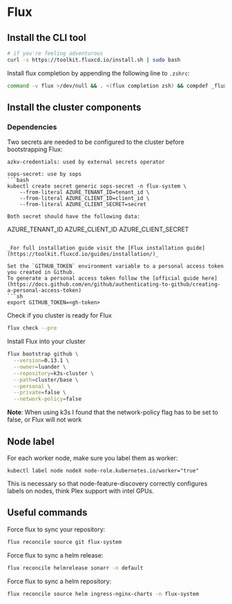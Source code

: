 # Flux

## Install the CLI tool

```sh
# if you're feeling adventurous
curl -s https://toolkit.fluxcd.io/install.sh | sudo bash
```

Install flux completion by appending the following line to `.zshrc`:
```sh
command -v flux >/dev/null && . <(flux completion zsh) && compdef _flux flux
```

## Install the cluster components

### Dependencies
Two secrets are needed to be configured to the cluster before bootstrapping Flux:
```
azkv-credentials: used by external secrets operator
```
```
sops-secret: use by sops
```bash
kubectl create secret generic sops-secret -n flux-system \
    --from-literal AZURE_TENANT_ID=tenant_id \
    --from-literal AZURE_CLIENT_ID=client_id \
    --from-literal AZURE_CLIENT_SECRET=secret
```
```
Both secret should have the following data:
```
AZURE_TENANT_ID
AZURE_CLIENT_ID
AZURE_CLIENT_SECRET
```

_For full installation guide visit the [Flux installation guide](https://toolkit.fluxcd.io/guides/installation/)_

Set the `GITHUB_TOKEN` environment variable to a personal access token you created in Github.
To generate a personal access token follow the [official guide here](https://docs.github.com/en/github/authenticating-to-github/creating-a-personal-access-token)
```sh
export GITHUB_TOKEN=<gh-token>
```

Check if you cluster is ready for Flux

```sh
flux check --pre
```

Install Flux into your cluster

```sh
flux bootstrap github \
  --version=0.13.1 \
  --owner=luander \
  --repository=k3s-cluster \
  --path=cluster/base \
  --personal \
  --private=false \
  --network-policy=false
```

**Note**: When using k3s I found that the network-policy flag has to be set to false, or Flux will not work

## Node label
For each worker node, make sure you label them as worker:
```
kubectl label node nodeX node-role.kubernetes.io/worker="true"
```
This is necessary so that node-feature-discovery correctly configures labels on nodes, think Plex support with intel GPUs.

## Useful commands

Force flux to sync your repository:

```sh
flux reconcile source git flux-system
```

Force flux to sync a helm release:

```sh
flux reconcile helmrelease sonarr -n default
```

Force flux to sync a helm repository:

```sh
flux reconcile source helm ingress-nginx-charts -n flux-system
```
